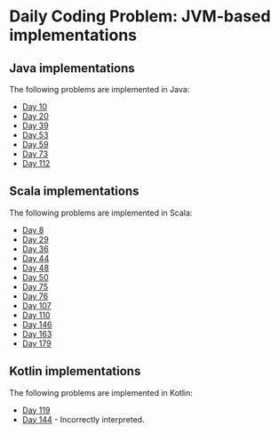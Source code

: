 # Daily Coding Problem: JVM-based implementations

## Java implementations

The following problems are implemented in Java:

* [Day 10](src/main/java/dcp/day010)
* [Day 20](src/main/java/dcp/day020)
* [Day 39](src/main/java/dcp/day039)
* [Day 53](src/main/java/dcp/day053)
* [Day 59](src/main/java/dcp/day059)
* [Day 73](src/main/java/dcp/day073)
* [Day 112](src/main/java/dcp/day112)

## Scala implementations

The following problems are implemented in Scala:

* [Day 8](src/main/scala/dcp/day008)
* [Day 29](src/main/scala/dcp/day029)
* [Day 36](src/main/scala/dcp/day036)
* [Day 44](src/main/scala/dcp/day044)
* [Day 48](src/main/scala/dcp/day048)
* [Day 50](src/main/scala/dcp/day050)
* [Day 75](src/main/scala/dcp/day075)
* [Day 76](src/main/scala/dcp/day076)
* [Day 107](src/main/scala/dcp/day107)
* [Day 110](src/main/scala/dcp/day110)
* [Day 146](src/main/scala/dcp/day146)
* [Day 163](src/main/scala/dcp/day163)
* [Day 179](src/main/scala/dcp/day179)

## Kotlin implementations

The following problems are implemented in Kotlin:

* [Day 119](src/main/kotlin/dcp/day119)
* [Day 144](src/main/kotlin/dcp/day144) - Incorrectly interpreted.